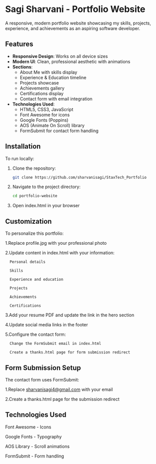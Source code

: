 # Sagi Sharvani - Portfolio Website

A responsive, modern portfolio website showcasing my skills, projects, experience, and achievements as an aspiring software developer.

## Features

- **Responsive Design**: Works on all device sizes
- **Modern UI**: Clean, professional aesthetic with animations
- **Sections**:
  - About Me with skills display
  - Experience & Education timeline
  - Projects showcase
  - Achievements gallery
  - Certifications display
  - Contact form with email integration
- **Technologies Used**:
  - HTML5, CSS3, JavaScript
  - Font Awesome for icons
  - Google Fonts (Poppins)
  - AOS (Animate On Scroll) library
  - FormSubmit for contact form handling


## Installation

To run locally:

1. Clone the repository:
   ```bash
   git clone https://github.com/sharvanisagi/StaxTech_Portfolio
2. Navigate to the project directory:
    ```bash
   cd portfolio-website
3. Open index.html in your browser
## Customization
To personalize this portfolio:

1.Replace profile.jpg with your professional photo

2.Update content in index.html with your information:

      Personal details

      Skills

      Experience and education

      Projects

      Achievements

      Certifications

3.Add your resume PDF and update the link in the hero section

4.Update social media links in the footer

5.Configure the contact form:

      Change the FormSubmit email in index.html

      Create a thanks.html page for form submission redirect
## Form Submission Setup
The contact form uses FormSubmit:

1.Replace sharvanisagi4@gmail.com with your email 

2.Create a thanks.html page for the submission redirect
## Technologies Used
Font Awesome - Icons

Google Fonts - Typography

AOS Library - Scroll animations

FormSubmit - Form handling
